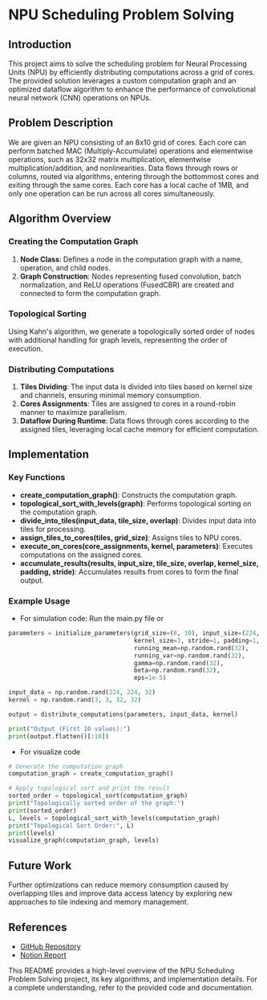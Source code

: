 # NPU Scheduling Problem Solving

## Introduction

This project aims to solve the scheduling problem for Neural Processing Units (NPU) by efficiently distributing computations across a grid of cores. The provided solution leverages a custom computation graph and an optimized dataflow algorithm to enhance the performance of convolutional neural network (CNN) operations on NPUs.

## Problem Description

We are given an NPU consisting of an 8x10 grid of cores. Each core can perform batched MAC (Multiply-Accumulate) operations and elementwise operations, such as 32x32 matrix multiplication, elementwise multiplication/addition, and nonlinearities. Data flows through rows or columns, routed via algorithms, entering through the bottommost cores and exiting through the same cores. Each core has a local cache of 1MB, and only one operation can be run across all cores simultaneously.

## Algorithm Overview

### Creating the Computation Graph

1. **Node Class**: Defines a node in the computation graph with a name, operation, and child nodes.
2. **Graph Construction**: Nodes representing fused convolution, batch normalization, and ReLU operations (FusedCBR) are created and connected to form the computation graph.

### Topological Sorting

Using Kahn's algorithm, we generate a topologically sorted order of nodes with additional handling for graph levels, representing the order of execution.

### Distributing Computations

1. **Tiles Dividing**: The input data is divided into tiles based on kernel size and channels, ensuring minimal memory consumption.
2. **Cores Assignments**: Tiles are assigned to cores in a round-robin manner to maximize parallelism.
3. **Dataflow During Runtime**: Data flows through cores according to the assigned tiles, leveraging local cache memory for efficient computation.

## Implementation

### Key Functions

- **create_computation_graph()**: Constructs the computation graph.
- **topological_sort_with_levels(graph)**: Performs topological sorting on the computation graph.
- **divide_into_tiles(input_data, tile_size, overlap)**: Divides input data into tiles for processing.
- **assign_tiles_to_cores(tiles, grid_size)**: Assigns tiles to NPU cores.
- **execute_on_cores(core_assignments, kernel, parameters)**: Executes computations on the assigned cores.
- **accumulate_results(results, input_size, tile_size, overlap, kernel_size, padding, stride)**: Accumulates results from cores to form the final output.

### Example Usage
-  For simulation code:
Run the main.py file or
```python
parameters = initialize_parameters(grid_size=(8, 10), input_size=(224, 224, 32),
                                   kernel_size=3, stride=1, padding=1, channels=32,
                                   running_mean=np.random.rand(32),
                                   running_var=np.random.rand(32),
                                   gamma=np.random.rand(32),
                                   beta=np.random.rand(32),
                                   eps=1e-5)

input_data = np.random.rand(224, 224, 32)
kernel = np.random.rand(3, 3, 32, 32)

output = distribute_computations(parameters, input_data, kernel)

print("Output (First 10 values):")
print(output.flatten()[:10])
```
- For visualize code
```python
# Generate the computation graph
computation_graph = create_computation_graph()

# Apply topological sort and print the result
sorted_order = topological_sort(computation_graph)
print("Topologically sorted order of the graph:")
print(sorted_order)
L, levels = topological_sort_with_levels(computation_graph)
print("Topological Sort Order:", L)
print(levels)
visualize_graph(computation_graph, levels)
```

## Future Work

Further optimizations can reduce memory consumption caused by overlapping tiles and improve data access latency by exploring new approaches to tile indexing and memory management.

## References

- [GitHub Repository](https://github.com/monte-carIo/NPU-Scheduling)
- [Notion Report](https://www.notion.so/10b0d1b688974ccf94ad658ce282486d?pvs=25)

This README provides a high-level overview of the NPU Scheduling Problem Solving project, its key algorithms, and implementation details. For a complete understanding, refer to the provided code and documentation.